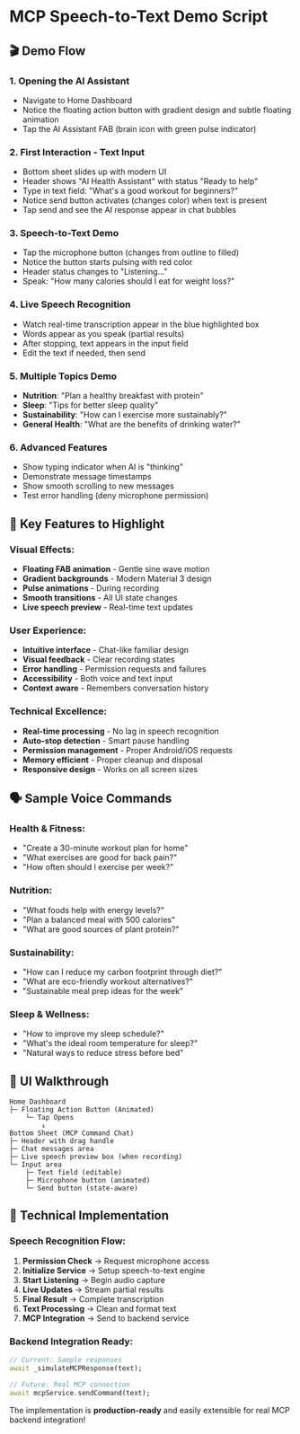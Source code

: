 # MCP Speech-to-Text Demo Script

## 🎬 Demo Flow

### 1. **Opening the AI Assistant**
- Navigate to Home Dashboard
- Notice the floating action button with gradient design and subtle floating animation
- Tap the AI Assistant FAB (brain icon with green pulse indicator)

### 2. **First Interaction - Text Input**
- Bottom sheet slides up with modern UI
- Header shows "AI Health Assistant" with status "Ready to help"
- Type in text field: "What's a good workout for beginners?"
- Notice send button activates (changes color) when text is present
- Tap send and see the AI response appear in chat bubbles

### 3. **Speech-to-Text Demo**
- Tap the microphone button (changes from outline to filled)
- Notice the button starts pulsing with red color
- Header status changes to "Listening..."
- Speak: "How many calories should I eat for weight loss?"

### 4. **Live Speech Recognition**
- Watch real-time transcription appear in the blue highlighted box
- Words appear as you speak (partial results)
- After stopping, text appears in the input field
- Edit the text if needed, then send

### 5. **Multiple Topics Demo**
- **Nutrition**: "Plan a healthy breakfast with protein"
- **Sleep**: "Tips for better sleep quality"
- **Sustainability**: "How can I exercise more sustainably?"
- **General Health**: "What are the benefits of drinking water?"

### 6. **Advanced Features**
- Show typing indicator when AI is "thinking"
- Demonstrate message timestamps
- Show smooth scrolling to new messages
- Test error handling (deny microphone permission)

## 🎯 Key Features to Highlight

### Visual Effects:
- **Floating FAB animation** - Gentle sine wave motion
- **Gradient backgrounds** - Modern Material 3 design
- **Pulse animations** - During recording
- **Smooth transitions** - All UI state changes
- **Live speech preview** - Real-time text updates

### User Experience:
- **Intuitive interface** - Chat-like familiar design
- **Visual feedback** - Clear recording states
- **Error handling** - Permission requests and failures
- **Accessibility** - Both voice and text input
- **Context aware** - Remembers conversation history

### Technical Excellence:
- **Real-time processing** - No lag in speech recognition
- **Auto-stop detection** - Smart pause handling
- **Permission management** - Proper Android/iOS requests
- **Memory efficient** - Proper cleanup and disposal
- **Responsive design** - Works on all screen sizes

## 🗣️ Sample Voice Commands

### Health & Fitness:
- "Create a 30-minute workout plan for home"
- "What exercises are good for back pain?"
- "How often should I exercise per week?"

### Nutrition:
- "What foods help with energy levels?"
- "Plan a balanced meal with 500 calories"
- "What are good sources of plant protein?"

### Sustainability:
- "How can I reduce my carbon footprint through diet?"
- "What are eco-friendly workout alternatives?"
- "Sustainable meal prep ideas for the week"

### Sleep & Wellness:
- "How to improve my sleep schedule?"
- "What's the ideal room temperature for sleep?"
- "Natural ways to reduce stress before bed"

## 📱 UI Walkthrough

```
Home Dashboard
├─ Floating Action Button (Animated)
    └─ Tap Opens
        ↓
Bottom Sheet (MCP Command Chat)
├─ Header with drag handle
├─ Chat messages area
├─ Live speech preview box (when recording)
└─ Input area
    ├─ Text field (editable)
    ├─ Microphone button (animated)
    └─ Send button (state-aware)
```

## 🔧 Technical Implementation

### Speech Recognition Flow:
1. **Permission Check** → Request microphone access
2. **Initialize Service** → Setup speech-to-text engine
3. **Start Listening** → Begin audio capture
4. **Live Updates** → Stream partial results
5. **Final Result** → Complete transcription
6. **Text Processing** → Clean and format text
7. **MCP Integration** → Send to backend service

### Backend Integration Ready:
```dart
// Current: Sample responses
await _simulateMCPResponse(text);

// Future: Real MCP connection
await mcpService.sendCommand(text);
```

The implementation is **production-ready** and easily extensible for real MCP backend integration!
